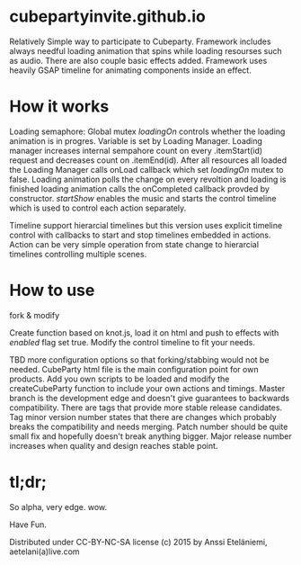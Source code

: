 # cubepartyinvite.github.io
Relatively Simple way to participate to Cubeparty. Framework includes always needful loading animation that spins while loading resourses such as audio. There are also couple basic effects added. Framework uses heavily GSAP timeline for animating components inside an effect.

# How it works
Loading semaphore: Global mutex _loadingOn_ controls whether the loading animation is in progres. Variable is set by Loading Manager. Loading manager increases internal sempahore count on every .itemStart(id) request and decreases count on .itemEnd(id). After all resources all loaded the Loading Manager calls onLoad callback which set _loadingOn_ mutex to false. Loading animation polls the change on every revoltion and loading is finished loading animation calls the onCompleted callback provded by constructor. _startShow_ enables the music and starts the control timeline which is used to control each action separately.

Timeline support hierarcial timelines but this version uses explicit timeline control with callbacks to start and stop timelines embedded in actions. Action can be very simple operation from state change to hierarcial timelines controlling multiple scenes.

# How to use
fork & modify

Create function based on knot.js, load it on html and push to effects with _enabled_ flag set true. Modify the control timeline to fit your needs.

TBD more configuration options so that forking/stabbing would not be needed. CubeParty html file is the main configuration point for own products. Add you own scripts to be loaded and modify the createCubeParty function to include your own actions and timings. Master branch is the development edge and doesn't give guarantees to backwards compatibility. There are tags that provide more stable release candidates. Tag minor version number states that there are changes which probably breaks the compatibility and needs merging. Patch number should be quite small fix and hopefully doesn't break anything bigger. Major release number increases when quality and design reaches stable point.

# tl;dr;
So alpha, very edge. wow.

Have Fun.

Distributed under CC-BY-NC-SA license (c) 2015 by Anssi Eteläniemi, aetelani(a)live.com 
